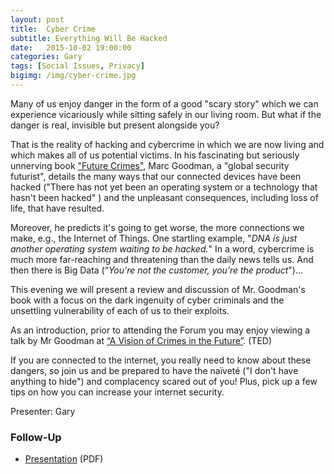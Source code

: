 ```yaml
---
layout: post
title:  Cyber Crime
subtitle: Everything Will Be Hacked
date:   2015-10-02 19:00:00
categories: Gary
tags: [Social Issues, Privacy]
bigimg: /img/cyber-crime.jpg
---
```


Many of us enjoy danger in the form of a good "scary story" which we can experience vicariously while sitting safely in our living room. But what if the danger is real, invisible but present alongside you? 

That is the reality of hacking and cybercrime in which we are now living and which makes all of us potential victims. In his fascinating but seriously unnerving book ["Future Crimes"](https://www.amazon.com/Future-Crimes-Digital-Underground-Connected/dp/0804171459/), Marc Goodman, a "global security futurist", details the many ways that our connected devices have been hacked ("There has not yet been an operating system or a technology that hasn't been hacked" ) and the unpleasant consequences, including loss of life, that have resulted.

Moreover, he predicts it's going to get worse, the more connections we make, e.g., the Internet of Things. One startling example, "_DNA is just another operating system waiting to be hacked._" In a word, cybercrime is much more far-reaching and threatening than the daily news tells us. And then there is Big Data (“_You're not the customer, you’re the product_")...

This evening we will present a review and discussion of Mr. Goodman's book with a focus on the dark ingenuity of cyber criminals and the unsettling vulnerability of each of us to their exploits. 

As an introduction, prior to attending the Forum you may enjoy viewing a talk by Mr Goodman at [“A Vision of Crimes in the Future”](https://www.ted.com/talks/marc_goodman_a_vision_of_crimes_in_the_future?language=en#t-716582). (TED)

If you are connected to the internet, you really need to know about these dangers, so join us and be prepared to have the naïveté ("I don't have anything to hide") and complacency scared out of you! Plus, pick up a few tips on how you can increase your internet security.

Presenter: Gary

### Follow-Up

* [Presentation](/assets/present/2015/future-crimes.pdf) (PDF)
